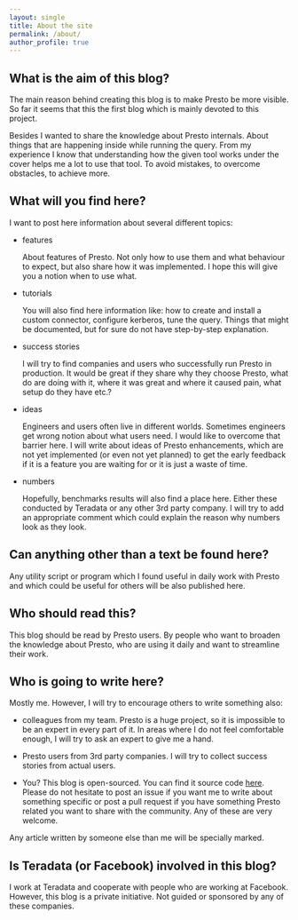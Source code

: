 ```yaml
---
layout: single 
title: About the site
permalink: /about/
author_profile: true
---
```


## What is the aim of this blog?

The main reason behind creating this blog is to make Presto be more visible. So far it seems that this the first blog which is mainly devoted to this project.

Besides I wanted to share the knowledge about Presto internals. About things that are happening inside while running the query. From my experience I know that understanding how the given tool works under the cover helps me a lot to use that tool. To avoid mistakes, to overcome obstacles, to achieve more. 

## What will you find here?

I want to post here information about several different topics:
 
 - features

   About features of Presto. Not only how to use them and what behaviour to expect, but also share how it was implemented. I hope this will give you a notion when to use what.

 - tutorials

   You will also find here information like: how to create and install a custom connector, configure kerberos, tune the query. Things that might be documented, but for sure do not have step-by-step explanation. 

 - success stories

   I will try to find companies and users who successfully run Presto in production. It would be great if they share why they choose Presto, what do are doing with it, where it was great and where it caused pain, what setup do they have etc.?

 - ideas

   Engineers and users often live in different worlds. Sometimes engineers get wrong notion about what users need. I would like to overcome that barrier here. I will write about ideas of Presto enhancements, which are not yet implemented (or even not yet planned) to get the early feedback if it is a feature you are waiting for or it is just a waste of time.

 - numbers

   Hopefully, benchmarks results will also find a place here. Either these conducted by Teradata or any other 3rd party company. I will try to add an appropriate comment which could explain the reason why numbers look as they look.

## Can anything other than a text be found here?

  Any utility script or program which I found useful in daily work with Presto and which could be useful for others will be also published here.

## Who should read this?

This blog should be read by Presto users. By people who want to broaden the knowledge about Presto, who are using it daily and want to streamline their work.

## Who is going to write here?

Mostly me. However, I will try to encourage others to write something also:

 - colleagues from my team. Presto is a huge project, so it is impossible to be an expert in every part of it. In areas where I do not feel comfortable enough, I will try to ask an expert to give me a hand.

 - Presto users from 3rd party companies. I will try to collect success stories from actual users.

 - You? This blog is open-sourced. You can find it source code [here](https://github.com/prestodb-rocks/site). Please do not hesitate to post an issue if you want me to write about something specific or post a pull request if you have something Presto related you want to share with the community. Any of these are very welcome.

Any article written by someone else than me will be specially marked.

## Is Teradata (or Facebook) involved in this blog?

I work at Teradata and cooperate with people who are working at Facebook. However, this blog is a private initiative. Not guided or sponsored by any of these companies.
